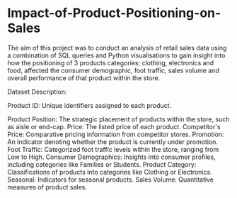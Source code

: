 # Impact-of-Product-Positioning-on-Sales 

The aim of this project was to conduct an analysis of retail sales data using a combination of SQL queries and Python visualisations to gain insight into how the positioning of 3 products categories; clothing, electronics and food, affected the consumer demographic, foot traffic, sales volume and overall performance of that product within the store.

Dataset Description:

Product ID: Unique identifiers assigned to each product.

Product Position: The strategic placement of products within the store, such as aisle or end-cap.
Price: The listed price of each product.
Competitor's Price: Comparative pricing information from competitor stores.
Promotion: An indicator denoting whether the product is currently under promotion.
Foot Traffic: Categorized foot traffic levels within the store, ranging from Low to High.
Consumer Demographics: Insights into consumer profiles, including categories like Families or Students.
Product Category: Classifications of products into categories like Clothing or Electronics.
Seasonal: Indicators for seasonal products.
Sales Volume: Quantitative measures of product sales.

